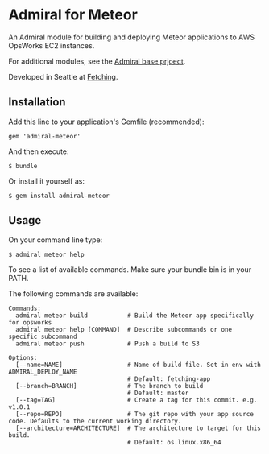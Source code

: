 # Admiral for Meteor

An Admiral module for building and deploying Meteor applications to AWS OpsWorks EC2 instances.

For additional modules, see the [Admiral base prjoect](https://github.com/flippyhead/admiral).

Developed in Seattle at [Fetching](http://fetching.io).

## Installation

Add this line to your application's Gemfile (recommended):

    gem 'admiral-meteor'

And then execute:

    $ bundle

Or install it yourself as:

    $ gem install admiral-meteor

## Usage

On your command line type:

    $ admiral meteor help

To see a list of available commands. Make sure your bundle bin is in your PATH.

The following commands are available:

```
Commands:
  admiral meteor build           # Build the Meteor app specifically for opsworks
  admiral meteor help [COMMAND]  # Describe subcommands or one specific subcommand
  admiral meteor push            # Push a build to S3

Options:
  [--name=NAME]                  # Name of build file. Set in env with ADMIRAL_DEPLOY_NAME
                                 # Default: fetching-app
  [--branch=BRANCH]              # The branch to build
                                 # Default: master
  [--tag=TAG]                    # Create a tag for this commit. e.g. v1.0.1
  [--repo=REPO]                  # The git repo with your app source code. Defaults to the current working directory.
  [--architecture=ARCHITECTURE]  # The architecture to target for this build.
                                 # Default: os.linux.x86_64
```
